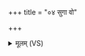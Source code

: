 +++
title = "०४ सुगा वो"

+++
<details><summary>मूलम् (VS)</summary>

सु॒गा वो॑ देवाः॒ सद॑ना अकर्म॒ य आ॑ज॒ग्म सव॑ने मा जुषा॒णाः।  
वह॑माना॒ भर॑माणाः॒ स्वा वसू॑नि॒ वसुं॑ घ॒र्मं दिव॒मा रो॑ह॒तानु॑ ॥
</details>